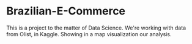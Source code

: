 # Brazilian-E-Commerce
This is a project to the matter of Data Science. We're working with data from Olist, in Kaggle. Showing in a map visualization our analysis.
